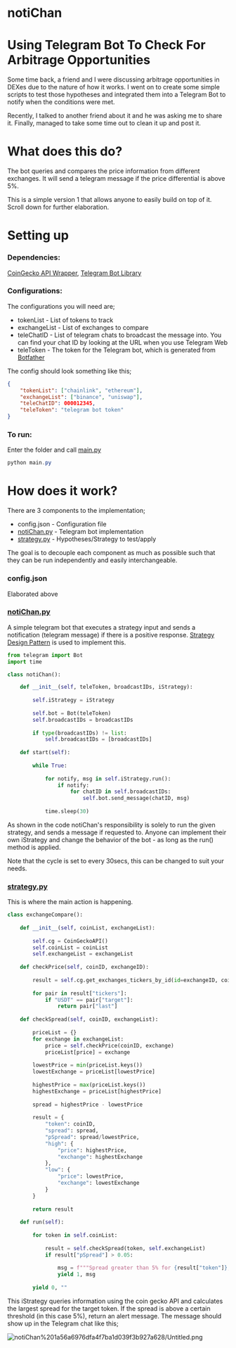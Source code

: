 # notiChan

# Using Telegram Bot To Check For Arbitrage Opportunities

Some time back, a friend and I were discussing arbitrage opportunities in DEXes due to the nature of how it works. I went on to create some simple scripts to test those hypotheses and integrated them into a Telegram Bot to notify when the conditions were met.

Recently, I talked to another friend about it and he was asking me to share it. Finally, managed to take some time out to clean it up and post it.

# What does this do?

The bot queries and compares the price information from different exchanges. It will send a telegram message if the price differential is above 5%. 

This is a simple version 1 that allows anyone to easily build on top of it. Scroll down for further elaboration.

# Setting up

### Dependencies:

[CoinGecko API Wrapper](https://github.com/man-c/pycoingecko), [Telegram Bot Library](https://github.com/python-telegram-bot/python-telegram-bot)

### Configurations:

The configurations you will need are;

- tokenList - List of tokens to track
- exchangeList - List of exchanges to compare
- teleChatID - List of telegram chats to broadcast the message into. You can find your chat ID by looking at the URL when you use Telegram Web
- teleToken - The token for the Telegram bot, which is generated from [Botfather](https://core.telegram.org/bots/)

The config should look something like this;

```json
{
    "tokenList": ["chainlink", "ethereum"],
    "exchangeList": ["binance", "uniswap"],
    "teleChatID": 000012345,
    "teleToken": "telegram bot token"
}
```

### To run:

Enter the folder and call [main.py](http://main.py)

```powershell
python main.py
```

# How does it work?

There are 3 components to the implementation;

- config.json - Configuration file
- [notiChan.py](http://notichan.py) - Telegram bot implementation
- [strategy.py](http://strategy.py) - Hypotheses/Strategy to test/apply

The goal is to decouple each component as much as possible such that they can be run independently and easily interchangeable.

### config.json

Elaborated above

### [notiChan.py](http://notichan.py)

A simple telegram bot that executes a strategy input and sends a notification (telegram message) if there is a positive response. [Strategy Design Pattern](https://en.wikipedia.org/wiki/Strategy_pattern#:~:text=In%20computer%20programming%2C%20the%20strategy,family%20of%20algorithms%20to%20use.) is used to implement this. 

```python
from telegram import Bot
import time

class notiChan():

    def __init__(self, teleToken, broadcastIDs, iStrategy):
        
        self.iStrategy = iStrategy
        
        self.bot = Bot(teleToken)
        self.broadcastIDs = broadcastIDs
        
        if type(broadcastIDs) != list:
            self.broadcastIDs = [broadcastIDs]
            
    def start(self):
        
        while True:
            
            for notify, msg in self.iStrategy.run():
                if notify:
                    for chatID in self.broadcastIDs:
                        self.bot.send_message(chatID, msg)
                        
            time.sleep(30)
```

As shown in the code notiChan's responsibility is solely to run the given strategy, and sends a message if requested to. Anyone can implement their own iStrategy and change the behavior of the bot - as long as the run() method is applied. 

Note that the cycle is set to every 30secs, this can be changed to suit your needs. 

### [strategy.py](http://strategy.py)

This is where the main action is happening. 

```python
class exchangeCompare():
    
    def __init__(self, coinList, exchangeList):
        
        self.cg = CoinGeckoAPI()
        self.coinList = coinList
        self.exchangeList = exchangeList
        
    def checkPrice(self, coinID, exchangeID):
        
        result = self.cg.get_exchanges_tickers_by_id(id=exchangeID, coin_ids=coinID, vs_currencies='usd')
        
        for pair in result["tickers"]:
            if "USDT" == pair["target"]:
                return pair["last"]
        
    def checkSpread(self, coinID, exchangeList):
        
        priceList = {}
        for exchange in exchangeList:
            price = self.checkPrice(coinID, exchange)
            priceList[price] = exchange
            
        lowestPrice = min(priceList.keys())
        lowestExchange = priceList[lowestPrice]
        
        highestPrice = max(priceList.keys())
        highestExchange = priceList[highestPrice]
        
        spread = highestPrice - lowestPrice
        
        result = {
            "token": coinID,
            "spread": spread,
            "pSpread": spread/lowestPrice,
            "high": {
                "price": highestPrice,
                "exchange": highestExchange
            },
            "low": {
                "price": lowestPrice,
                "exchange": lowestExchange
            }
        }
        
        return result
    
    def run(self):
        
        for token in self.coinList:
            
            result = self.checkSpread(token, self.exchangeList)
            if result["pSpread"] > 0.05:
                
                msg = f"""Spread greater than 5% for {result["token"]}, pairs;\nExchange: {result["high"]["exchange"]}\nPrice: {result["high"]["price"]}\nExchange: {result["low"]["exchange"]}\nPrice: {result["low"]["price"]}"""
                yield 1, msg
        
        yield 0, ""
```

This iStrategy queries information using the coin gecko API and calculates the largest spread for the target token. If the spread is above a certain threshold (in this case 5%), return an alert message. The message should show up in the Telegram chat like this;

![notiChan%201a56a6976dfa4f7ba1d039f3b927a628/Untitled.png](notiChan%201a56a6976dfa4f7ba1d039f3b927a628/Untitled.png)